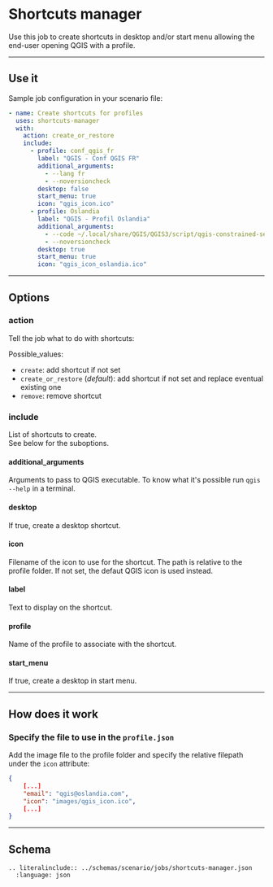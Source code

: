 # Shortcuts manager

Use this job to create shortcuts in desktop and/or start menu allowing the end-user opening QGIS with a profile.

----

## Use it

Sample job configuration in your scenario file:

```yaml
- name: Create shortcuts for profiles
  uses: shortcuts-manager
  with:
    action: create_or_restore
    include:
      - profile: conf_qgis_fr
        label: "QGIS - Conf QGIS FR"
        additional_arguments:
          - --lang fr
          - --noversioncheck
        desktop: false
        start_menu: true
        icon: "qgis_icon.ico"
      - profile: Oslandia
        label: "QGIS - Profil Oslandia"
        additional_arguments:
          - --code ~/.local/share/QGIS/QGIS3/script/qgis-constrained-settings.py
          - --noversioncheck
        desktop: true
        start_menu: true
        icon: "qgis_icon_oslandia.ico"
```

----

## Options

### action

Tell the job what to do with shortcuts:

Possible_values:

- `create`: add shortcut if not set
- `create_or_restore` (_default_): add shortcut if not set and replace eventual existing one
- `remove`: remove shortcut

### include

List of shortcuts to create.  
See below for the suboptions.

#### additional_arguments

Arguments to pass to QGIS executable. To know what it's possible run `qgis --help` in a terminal.

#### desktop

If true, create a desktop shortcut.

#### icon

Filename of the icon to use for the shortcut. The path is relative to the profile folder.
If not set, the defaut QGIS icon is used instead.

#### label

Text to display on the shortcut.

#### profile

Name of the profile to associate with the shortcut.

#### start_menu

If true, create a desktop in start menu.

----

## How does it work

### Specify the file to use in the `profile.json`

Add the image file to the profile folder and specify the relative filepath under the `icon` attribute:

```json
{
    [...]
    "email": "qgis@oslandia.com",
    "icon": "images/qgis_icon.ico",
    [...]
}
```

----

## Schema

```{eval-rst}
.. literalinclude:: ../schemas/scenario/jobs/shortcuts-manager.json
  :language: json
```
